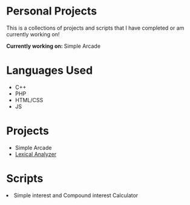 <h1>Personal Projects</h1>
<p>This is a collections of projects and scripts that I have completed or am currently working on!</p>
<p><b>Currently working on: </b> Simple Arcade</p>


<h1>Languages Used</h1>
<ul>
  <li>C++</li>  
  <li>PHP</li>
  <li>HTML/CSS</li>
  <li>JS</li>
</ul>

<h1>Projects</h1>
<ul>
  <li>Simple Arcade</li>
  <li><a href="https://github.com/jescamilla1/Personal_Projects/tree/main/SimpleArcade">Lexical Analyzer</a></li>
</ul>
<h1>Scripts</h1>
<li>Simple interest and Compound interest Calculator</li>
